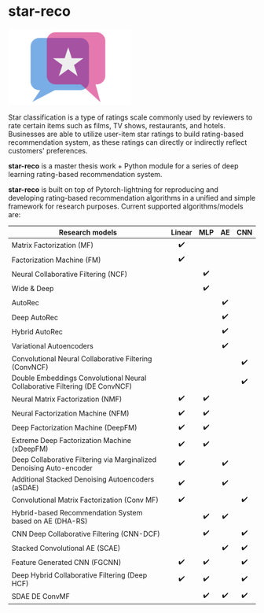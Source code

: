 # star-reco
<img src="asset/logo.svg" width="250"/>

Star classification is a type of ratings scale commonly used by reviewers to rate certain items such as films, TV shows, restaurants, and hotels. Businesses are able to utilize user-item star ratings to build rating-based recommendation system, as these ratings can directly or indirectly reflect customers' preferences.

**star-reco** is a master thesis work + Python module for a series of deep learning rating-based recommendation system. 

**star-reco** is built on top of Pytorch-lightning for reproducing and developing rating-based recommendation algorithms in a unified and simple framework for research purposes. Current supported algorithms/models are:

|Research models|Linear|MLP|AE|CNN|
|-|:-:|:-:|:-:|:-:|
|Matrix Factorization (MF)|:heavy_check_mark:||||
|Factorization Machine (FM)|:heavy_check_mark:||||
|Neural Collaborative Filtering (NCF)||:heavy_check_mark:|||
|Wide & Deep||:heavy_check_mark:|||
|AutoRec|||:heavy_check_mark:||
|Deep AutoRec|||:heavy_check_mark:||
|Hybrid AutoRec|||:heavy_check_mark:||
|Variational Autoencoders|||:heavy_check_mark:||
|Convolutional Neural Collaborative Filtering (ConvNCF)||||:heavy_check_mark:|
|Double Embeddings Convolutional Neural Collaborative Filtering (DE ConvNCF)||||:heavy_check_mark:|
|Neural Matrix Factorization (NMF)|:heavy_check_mark:|:heavy_check_mark:|||
|Neural Factorization Machine (NFM)|:heavy_check_mark:|:heavy_check_mark:|||
|Deep Factorization Machine (DeepFM)|:heavy_check_mark:|:heavy_check_mark:|||
|Extreme Deep Factorization Machine (xDeepFM)|:heavy_check_mark:|:heavy_check_mark:|||
|Deep Collaborative Filtering via Marginalized Denoising Auto-encoder|:heavy_check_mark:||:heavy_check_mark:||
|Additional Stacked Denoising Autoencoders (aSDAE)|:heavy_check_mark:||:heavy_check_mark:||
|Convolutional Matrix Factorization (Conv MF)|:heavy_check_mark:|||:heavy_check_mark:|
|Hybrid-based Recommendation System based on AE (DHA-RS)||:heavy_check_mark:|:heavy_check_mark:||
|CNN Deep Collaborative Filtering (CNN-DCF)||:heavy_check_mark:||:heavy_check_mark:|
|Stacked Convolutional AE (SCAE)|||:heavy_check_mark:|:heavy_check_mark:|
|Feature Generated CNN (FGCNN)|:heavy_check_mark:|:heavy_check_mark:||:heavy_check_mark:|
|Deep Hybrid Collaborative Filtering (Deep HCF)|:heavy_check_mark:|:heavy_check_mark:||:heavy_check_mark:|
|SDAE DE ConvMF||:heavy_check_mark:|:heavy_check_mark:|:heavy_check_mark:|


 
